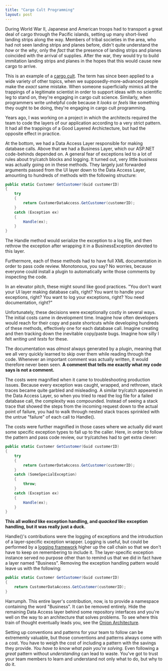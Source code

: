 ```yaml
---
title: "Cargo Cult Programming"
layout: post
---
```



During World War II, Japanese and American troops had to transport a great deal of cargo through the Pacific islands, setting up many short-lived landing strips along the way. Members of tribal societies in the area, who had not seen landing strips and planes before, didn't quite understand the *how* or the *why*, only the *fact* that the presence of landing strips and planes coincided with the arrival of supplies. After the war, they would try to build immitation landing strips and planes in the hopes that this would cause new cargo to arrive.

This is an example of a <a href="http://en.wikipedia.org/wiki/Cargo_cult">cargo cult</a>. The term has since been applied to a wide variety of other topics, when we supposedly-more-advanced people make the *exact* same mistake. When someone superficially mimics all the trappings of a legitimate scientist in order to support ideas with no scientific leg to stand on, they're engaging in cargo cult science. Similarly, when programmers write unhelpful code because it *looks* or *feels* like something they ought to be doing, they're engaging in cargo cult programming.

Years ago, I was working on a project in which the architects required the team to code the layers of our application according to a very strict pattern. It had all the trappings of a Good Layered Archictecture, but had the opposite effect in practice.

At the bottom, we had a Data Access Layer responsible for making database calls. Above that we had a Business Layer, which our ASP.NET code-behinds depended on. A general fear of exceptions led to a lot of rules about try/catch blocks and logging. It turned out, very little *business* was actually going on in these methods. They largely just forwarded arguments passed from the UI layer down to the Data Access Layer, amounting to hundreds of methods with the following structure:

```cs
public static Customer GetCustomer(Guid customerID)
{
    try
    {
        return CustomerDataAccess.GetCustomer(customerID);
    }
    catch (Exception ex)
    {
        Handle(ex);
    }
}
```

The Handle method would serialize the exception to a log file, and then rethrow the exception after wrapping it in a BusinessException devoted to this layer.

Furthermore, each of these methods had to have full XML documentation in order to pass code review. Monotonous, you say? No worries, because everyone could install a plugin to automatically write those comments by inspecting the code.

In an elevator pitch, these might sound like good practices. "You don't want your UI layer making database calls, right? You want to handle your exceptions, right? You want to log your exceptions, right? You need documentation, right?"

Unfortunately, these decisions were exceptionally costly in several ways. The initial costs came in development time. Imagine how often developers would reach for their copy and paste shortcuts while developing hundreds of these methods, effectively one for each database call. Imagine creating and then tracking down the inevitable copy/paste bugs. Imagine how silly I felt *writing unit tests* for these.

The documentation was *almost* always generated by a plugin, meaning that we all very quickly learned to skip over them while reading through the code. Whenever an important comment was actually written, it would therefore never been seen. **A comment that tells me exactly what my code says is not a comment.**

The costs were magnified when it came to troubleshooting production issues. Because every exception was caught, wrapped, and rethrown, stack traces became quite garbled and misleading. A similar try/catch appeared in the Data Access Layer, so when you tried to read the log file for a failed database call, the complexity was compounded. Instead of seeing a stack trace that showed the steps from the incoming request down to the actual point of failure, you had to walk through nested stack traces sprinkled with the untrue "failure" of each call to Handle().

The costs were further magnified in those cases where we actually did want some specific exception types to fall up to the caller. Here, in order to follow the pattern and pass code review, our try/catches had to get extra clever:

```cs
public static Customer GetCustomer(Guid customerID)
{
    try
    {
        return CustomerDataAccess.GetCustomer(customerID);
    }
    catch (SomeSpecialException)
    {
        throw;
    }
    catch (Exception ex)
    {
        Handle(ex);
    }
}
```

**This all *walked* like exception handling, and *quacked* like exception handling, but it was really just a duck.**

Handle()'s contributions were the logging of exceptions and the introduction of a layer-specific exception wrapper. Logging is useful, but could be performed by a <a href="http://nuget.org/packages/log4net">logging framework</a> higher up the call chain so that we don't have to keep on remembering to include it. The layer-specific exception instance served no purpose other than to remind us that we did in fact have a layer named "Business". Removing the exception handling pattern would leave us with the following:

```cs
public static Customer GetCustomer(Guid customerID)
{
    return CustomerDataAccess.GetCustomer(customerID);
}
```

Harrumph. This entire layer's contribution, now, is to provide a namespace containing the word "Business". It can be removed entirely. Hide the remaining Data Access layer behind some repository interfaces and you're well on the way to an architecture that solves problems. To see where this train of thought eventually leads you, see the <a href="http://jeffreypalermo.com/blog/the-onion-architecture-part-1/">Onion Architecture</a>.

Setting up conventions and patterns for your team to follow can be extrememly valuable, but those conventions and patterns always come with a cost. You have to weigh the cost of including a pattern with the savings they provide. *You have to know what pain you're solving.* Even following a *great* pattern without *understanding* can lead to waste. You've got to trust your team members to learn and understand not only what to do, but why to do it.
